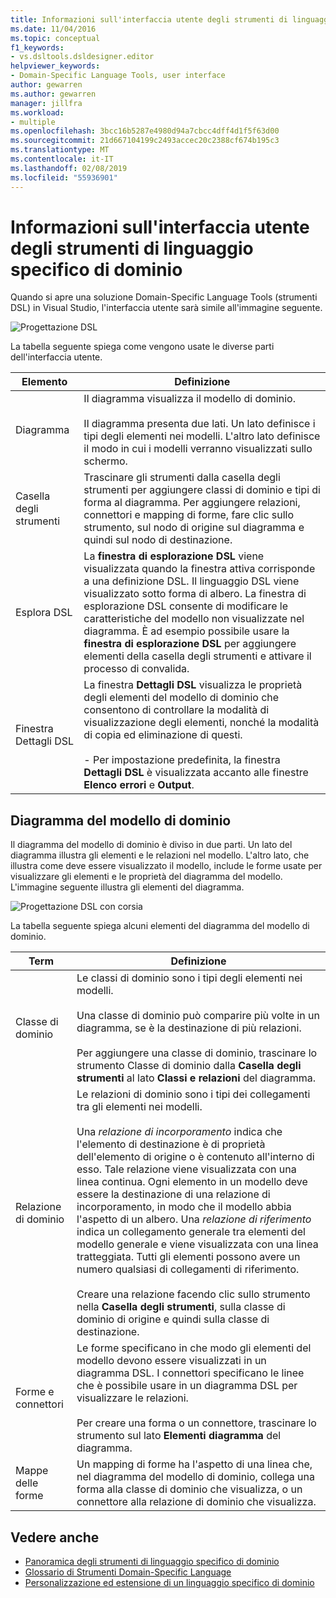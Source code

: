 ```yaml
---
title: Informazioni sull'interfaccia utente degli strumenti di linguaggio specifico di dominio
ms.date: 11/04/2016
ms.topic: conceptual
f1_keywords:
- vs.dsltools.dsldesigner.editor
helpviewer_keywords:
- Domain-Specific Language Tools, user interface
author: gewarren
ms.author: gewarren
manager: jillfra
ms.workload:
- multiple
ms.openlocfilehash: 3bcc16b5287e4980d94a7cbcc4dff4d1f5f63d00
ms.sourcegitcommit: 21d667104199c2493accec20c2388cf674b195c3
ms.translationtype: MT
ms.contentlocale: it-IT
ms.lasthandoff: 02/08/2019
ms.locfileid: "55936901"
---
```

# <a name="overview-of-the-domain-specific-language-tools-user-interface"></a>Informazioni sull'interfaccia utente degli strumenti di linguaggio specifico di dominio
Quando si apre una soluzione Domain-Specific Language Tools (strumenti DSL) in Visual Studio, l'interfaccia utente sarà simile all'immagine seguente.

 ![Progettazione DSL](../modeling/media/dsl_designer.png)

 La tabella seguente spiega come vengono usate le diverse parti dell'interfaccia utente.

|**Elemento**|**Definizione**|
|-|-|
|Diagramma|Il diagramma visualizza il modello di dominio.<br /><br /> Il diagramma presenta due lati. Un lato definisce i tipi degli elementi nei modelli. L'altro lato definisce il modo in cui i modelli verranno visualizzati sullo schermo.|
|Casella degli strumenti|Trascinare gli strumenti dalla casella degli strumenti per aggiungere classi di dominio e tipi di forma al diagramma. Per aggiungere relazioni, connettori e mapping di forme, fare clic sullo strumento, sul nodo di origine sul diagramma e quindi sul nodo di destinazione.|
|Esplora DSL|La **finestra di esplorazione DSL** viene visualizzata quando la finestra attiva corrisponde a una definizione DSL. Il linguaggio DSL viene visualizzato sotto forma di albero. La finestra di esplorazione DSL consente di modificare le caratteristiche del modello non visualizzate nel diagramma. È ad esempio possibile usare la **finestra di esplorazione DSL** per aggiungere elementi della casella degli strumenti e attivare il processo di convalida.|
|Finestra Dettagli DSL|La finestra **Dettagli DSL** visualizza le proprietà degli elementi del modello di dominio che consentono di controllare la modalità di visualizzazione degli elementi, nonché la modalità di copia ed eliminazione di questi.<br /><br /> - Per impostazione predefinita, la finestra **Dettagli DSL** è visualizzata accanto alle finestre **Elenco errori** e **Output**.|

## <a name="the-domain-model-diagram"></a>Diagramma del modello di dominio
 Il diagramma del modello di dominio è diviso in due parti. Un lato del diagramma illustra gli elementi e le relazioni nel modello. L'altro lato, che illustra come deve essere visualizzato il modello, include le forme usate per visualizzare gli elementi e le proprietà del diagramma del modello. L'immagine seguente illustra gli elementi del diagramma.

 ![Progettazione DSL con corsia](../modeling/media/dsl_desinger.png)

 La tabella seguente spiega alcuni elementi del diagramma del modello di dominio.

|**Term**|**Definizione**|
|-|-|
|Classe di dominio|Le classi di dominio sono i tipi degli elementi nei modelli.<br /><br /> Una classe di dominio può comparire più volte in un diagramma, se è la destinazione di più relazioni.<br /><br /> Per aggiungere una classe di dominio, trascinare lo strumento Classe di dominio dalla **Casella degli strumenti** al lato **Classi e relazioni** del diagramma.|
|Relazione di dominio|Le relazioni di dominio sono i tipi dei collegamenti tra gli elementi nei modelli.<br /><br /> Una *relazione di incorporamento* indica che l'elemento di destinazione è di proprietà dell'elemento di origine o è contenuto all'interno di esso. Tale relazione viene visualizzata con una linea continua. Ogni elemento in un modello deve essere la destinazione di una relazione di incorporamento, in modo che il modello abbia l'aspetto di un albero. Una *relazione di riferimento* indica un collegamento generale tra elementi del modello generale e viene visualizzata con una linea tratteggiata. Tutti gli elementi possono avere un numero qualsiasi di collegamenti di riferimento.<br /><br /> Creare una relazione facendo clic sullo strumento nella **Casella degli strumenti**, sulla classe di dominio di origine e quindi sulla classe di destinazione.|
|Forme e connettori|Le forme specificano in che modo gli elementi del modello devono essere visualizzati in un diagramma DSL. I connettori specificano le linee che è possibile usare in un diagramma DSL per visualizzare le relazioni.<br /><br /> Per creare una forma o un connettore, trascinare lo strumento sul lato **Elementi diagramma** del diagramma.|
|Mappe delle forme|Un mapping di forme ha l'aspetto di una linea che, nel diagramma del modello di dominio, collega una forma alla classe di dominio che visualizza, o un connettore alla relazione di dominio che visualizza.|

## <a name="see-also"></a>Vedere anche

- [Panoramica degli strumenti di linguaggio specifico di dominio](../modeling/overview-of-domain-specific-language-tools.md)
- [Glossario di Strumenti Domain-Specific Language](https://msdn.microsoft.com/ca5e84cb-a315-465c-be24-76aa3df276aa)
- [Personalizzazione ed estensione di un linguaggio specifico di dominio](../modeling/customizing-and-extending-a-domain-specific-language.md)